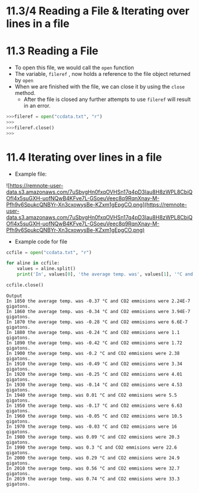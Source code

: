 # 11.3/4 Reading a File & Iterating over lines in a file

# 11.3 Reading a File

- To open this file, we would call the `open` function
- The variable, `fileref` , now holds a reference to the file object returned by `open`
- When we are finished with the file, we can close it by using the `close` method.
    - After the file is closed any further attempts to use `fileref` will result in an error.

```python
>>>fileref = open("ccdata.txt", "r")
>>>
>>>fileref.close()
>>>
```

# 11.4 Iterating over lines in a file

- Example file:

![https://remnote-user-data.s3.amazonaws.com/7uSbvgHn0fxqOVHSn17q4pD3Iau8H8zWPL8CbiQOfI4x5suGXH-uofNQwB4KFve7L-GSoeuVeec8q9RqnXnay-M-Pfh9v6SpukcQNBYr-Xn3cxowysBe-KZxm1gEpgCO.png](https://remnote-user-data.s3.amazonaws.com/7uSbvgHn0fxqOVHSn17q4pD3Iau8H8zWPL8CbiQOfI4x5suGXH-uofNQwB4KFve7L-GSoeuVeec8q9RqnXnay-M-Pfh9v6SpukcQNBYr-Xn3cxowysBe-KZxm1gEpgCO.png)

- Example code for file

```python
ccfile = open("ccdata.txt", "r")

for aline in ccfile:
    values = aline.split()
    print('In', values[0], 'the average temp. was', values[1], '°C and CO2 emmisions were', values[2], 'gigatons.')

ccfile.close()
```

```
Output
In 1850 the average temp. was -0.37 °C and CO2 emmisions were 2.24E-7 gigatons.
In 1860 the average temp. was -0.34 °C and CO2 emmisions were 3.94E-7 gigatons.
In 1870 the average temp. was -0.28 °C and CO2 emmisions were 6.6E-7 gigatons.
In 1880 the average temp. was -0.24 °C and CO2 emmisions were 1.1 gigatons.
In 1890 the average temp. was -0.42 °C and CO2 emmisions were 1.72 gigatons.
In 1900 the average temp. was -0.2 °C and CO2 emmisions were 2.38 gigatons.
In 1910 the average temp. was -0.49 °C and CO2 emmisions were 3.34 gigatons.
In 1920 the average temp. was -0.25 °C and CO2 emmisions were 4.01 gigatons.
In 1930 the average temp. was -0.14 °C and CO2 emmisions were 4.53 gigatons.
In 1940 the average temp. was 0.01 °C and CO2 emmisions were 5.5 gigatons.
In 1950 the average temp. was -0.17 °C and CO2 emmisions were 6.63 gigatons.
In 1960 the average temp. was -0.05 °C and CO2 emmisions were 10.5 gigatons.
In 1970 the average temp. was -0.03 °C and CO2 emmisions were 16 gigatons.
In 1980 the average temp. was 0.09 °C and CO2 emmisions were 20.3 gigatons.
In 1990 the average temp. was 0.3 °C and CO2 emmisions were 22.6 gigatons.
In 2000 the average temp. was 0.29 °C and CO2 emmisions were 24.9 gigatons.
In 2010 the average temp. was 0.56 °C and CO2 emmisions were 32.7 gigatons.
In 2019 the average temp. was 0.74 °C and CO2 emmisions were 33.3 gigatons.
```